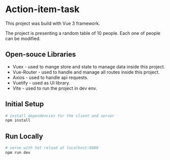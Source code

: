 # Action-item-task

This project was build with Vue 3 framework. 

The project is presenting a random table of 10 people. Each one of people can be modified.

## Open-souce Libraries 
- Vuex - used to mange store and state to manage data inside this project.
- Vue-Router - used to handle and manage all routes inside this project.
- Axios - used to handle api requests.
- Vuetify - used as UI library.
- Vite - used to run the project in dev env.

## Initial Setup
``` bash
# install dependencies for the client and server
npm install
```

## Run Locally
``` bash
# serve with hot reload at localhost:8080
npm run dev
```





